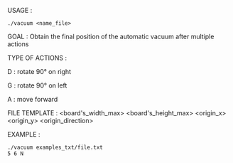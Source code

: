 USAGE :
    
    ./vacuum <name_file>
    
GOAL :
    Obtain the final position of the automatic vacuum after multiple actions

TYPE OF ACTIONS :

D : rotate 90° on right

G : rotate 90° on left

A : move forward

FILE TEMPLATE :
<board's_width_max> <board's_height_max>
<origin_x> <origin_y> <origin_direction>
<actions>

EXAMPLE :

    ./vacuum examples_txt/file.txt
    5 6 N
